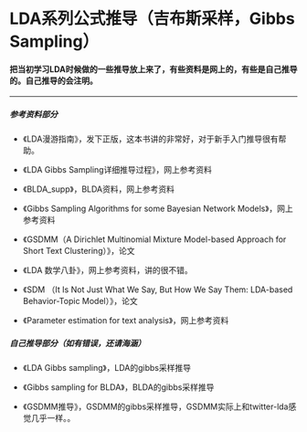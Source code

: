 # LDA系列公式推导（吉布斯采样，Gibbs Sampling）

#### 把当初学习LDA时候做的一些推导放上来了，有些资料是网上的，有些是自己推导的。自己推导的会注明。
---

##### 参考资料部分


- 《LDA漫游指南》，发下正版，这本书讲的非常好，对于新手入门推导很有帮助。

- 《LDA Gibbs Sampling详细推导过程》，网上参考资料

- 《BLDA_supp》，BLDA资料，网上参考资料

- 《Gibbs Sampling Algorithms for some Bayesian Network Models》，网上参考资料

- 《GSDMM（A Dirichlet Multinomial Mixture Model-based Approach for Short Text Clustering）》，论文

- 《LDA 数学八卦》，网上参考资料，讲的很不错。

- 《SDM （It Is Not Just What We Say, But How We Say Them: LDA-based Behavior-Topic Model）》，论文

- 《Parameter estimation for text analysis》，网上参考资料

##### 自己推导部分（如有错误，还请海涵）


- 《LDA Gibbs sampling》，LDA的gibbs采样推导

- 《Gibbs sampling for BLDA》，BLDA的gibbs采样推导

- 《GSDMM推导》，GSDMM的gibbs采样推导，GSDMM实际上和twitter-lda感觉几乎一样。。

